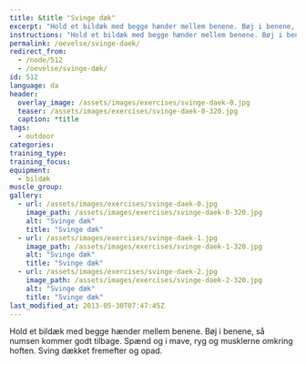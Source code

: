 ```yaml
---
title: &title "Svinge dæk"
excerpt: "Hold et bildæk med begge hænder mellem benene. Bøj i benene, så numsen kommer godt tilbage. Spænd og i mave, ryg og musklerne omkring hoften. Sving dækket fremefter og opad."
instructions: "Hold et bildæk med begge hænder mellem benene. Bøj i benene, så numsen kommer godt tilbage. Spænd og i mave, ryg og musklerne omkring hoften. Sving dækket fremefter og opad."
permalink: /oevelse/svinge-daek/
redirect_from:
  - /node/512
  - /oevelse/svinge-dæk/
id: 512
language: da
header:
  overlay_image: /assets/images/exercises/svinge-daek-0.jpg
  teaser: /assets/images/exercises/svinge-daek-0-320.jpg
  caption: *title
tags:
  - outdoor
categories:
training_type: 
training_focus: 
equipment:
  - bildæk
muscle_group:
gallery:
  - url: /assets/images/exercises/svinge-daek-0.jpg
    image_path: /assets/images/exercises/svinge-daek-0-320.jpg
    alt: "Svinge dæk"
    title: "Svinge dæk"
  - url: /assets/images/exercises/svinge-daek-1.jpg
    image_path: /assets/images/exercises/svinge-daek-1-320.jpg
    alt: "Svinge dæk"
    title: "Svinge dæk"
  - url: /assets/images/exercises/svinge-daek-2.jpg
    image_path: /assets/images/exercises/svinge-daek-2-320.jpg
    alt: "Svinge dæk"
    title: "Svinge dæk"
last_modified_at: 2013-05-30T07:47:45Z
---
```


Hold et bildæk med begge hænder mellem benene. Bøj i benene, så numsen kommer godt tilbage. Spænd og i mave, ryg og musklerne omkring hoften. Sving dækket fremefter og opad.
